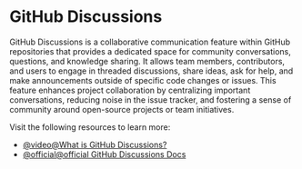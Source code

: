 # GitHub Discussions

GitHub Discussions is a collaborative communication feature within GitHub repositories that provides a dedicated space for community conversations, questions, and knowledge sharing. It allows team members, contributors, and users to engage in threaded discussions, share ideas, ask for help, and make announcements outside of specific code changes or issues. This feature enhances project collaboration by centralizing important conversations, reducing noise in the issue tracker, and fostering a sense of community around open-source projects or team initiatives.

Visit the following resources to learn more:

- [@video@What is GitHub Discussions?](https://www.youtube.com/watch?v=bErGYN3Ljz8)
- [@official@official GitHub Discussions Docs](https://docs.github.com/en/discussions)